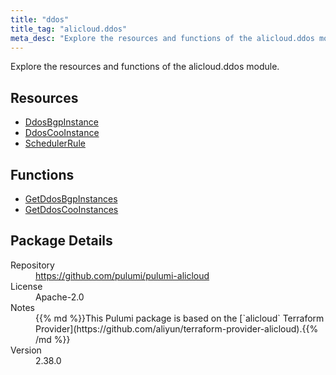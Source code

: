 ```yaml
---
title: "ddos"
title_tag: "alicloud.ddos"
meta_desc: "Explore the resources and functions of the alicloud.ddos module."
---
```


<!-- WARNING: this file was generated by Pulumi Docs Generator. -->
<!-- Do not edit by hand unless you're certain you know what you are doing! -->

Explore the resources and functions of the alicloud.ddos module.

<h2 id="resources">Resources</h2>
<ul class="api">
    <li><a href="ddosbgpinstance" title="DdosBgpInstance"><span class="symbol resource"></span>DdosBgpInstance</a></li>
    <li><a href="ddoscooinstance" title="DdosCooInstance"><span class="symbol resource"></span>DdosCooInstance</a></li>
    <li><a href="schedulerrule" title="SchedulerRule"><span class="symbol resource"></span>SchedulerRule</a></li>
</ul>

<h2 id="functions">Functions</h2>
<ul class="api">
    <li><a href="getddosbgpinstances" title="GetDdosBgpInstances"><span class="symbol function"></span>GetDdosBgpInstances</a></li>
    <li><a href="getddoscooinstances" title="GetDdosCooInstances"><span class="symbol function"></span>GetDdosCooInstances</a></li>
</ul>

<h2 id="package-details">Package Details</h2>
<dl class="package-details">
	<dt>Repository</dt>
	<dd><a href="https://github.com/pulumi/pulumi-alicloud">https://github.com/pulumi/pulumi-alicloud</a></dd>
	<dt>License</dt>
	<dd>Apache-2.0</dd>
	<dt>Notes</dt>
	<dd>{{% md %}}This Pulumi package is based on the [`alicloud` Terraform Provider](https://github.com/aliyun/terraform-provider-alicloud).{{% /md %}}</dd>
	<dt>Version</dt>
	<dd>2.38.0</dd>
</dl>


